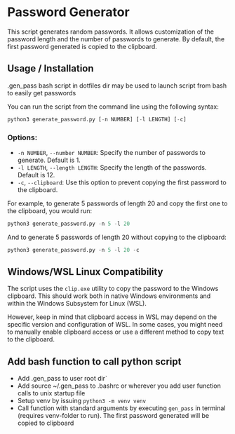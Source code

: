 # Password Generator

This script generates random passwords. It allows customization of the password length and the number of passwords to generate. By default, the first password generated is copied to the clipboard.

## Usage / Installation
.gen_pass bash script in dotfiles dir may be used to launch script from bash to easily get passwords

You can run the script from the command line using the following syntax:<br>
```python
python3 generate_password.py [-n NUMBER] [-l LENGTH] [-c]
```


### Options:

- `-n NUMBER`, `--number NUMBER`: Specify the number of passwords to generate. Default is 1.
- `-l LENGTH`, `--length LENGTH`: Specify the length of the passwords. Default is 12.
- `-c`, `--clipboard`: Use this option to prevent copying the first password to the clipboard.

For example, to generate 5 passwords of length 20 and copy the first one to the clipboard, you would run:<br>
```python
python3 generate_password.py -n 5 -l 20
```


And to generate 5 passwords of length 20 without copying to the clipboard:<br>
```python
python3 generate_password.py -n 5 -l 20 -c
```


## Windows/WSL Linux Compatibility

The script uses the `clip.exe` utility to copy the password to the Windows clipboard. This should work both in native Windows environments and within the Windows Subsystem for Linux (WSL).

However, keep in mind that clipboard access in WSL may depend on the specific version and configuration of WSL. In some cases, you might need to manually enable clipboard access or use a different method to copy text to the clipboard.

## Add bash function to call python script
- Add .gen_pass to user root dir`
- Add source ~/.gen_pass to .bashrc or wherever you add user function calls to unix startup file
- Setup venv by issuing `python3 -m venv venv`
- Call function with standard arguments by executing `gen_pass` in terminal (requires venv-folder to run). The first password generated will be copied to clipboard
